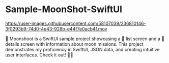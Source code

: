 # Sample-MoonShot-SwiftUI



https://user-images.githubusercontent.com/58107039/236810146-3f0293b9-74d0-4e43-928b-e44f7e0acb4f.mov



🚀 Moonshoot is a SwiftUI sample project showcasing a 📜 list screen and a 📄 details screen with information about moon missions. This project demonstrates my proficiency in SwiftUI, JSON data, and creating intuitive user interfaces. Check it out! 👨‍💻
